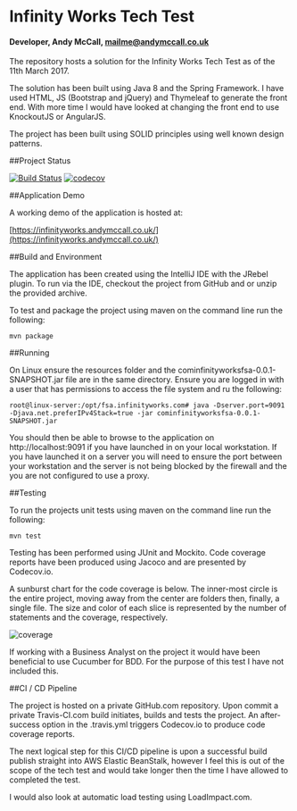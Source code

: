 # Infinity Works Tech Test
#### Developer, Andy McCall, mailme@andymccall.co.uk

The repository hosts a solution for the Infinity Works Tech Test as of the 11th March 2017.

The solution has been built using Java 8 and the Spring Framework.  I have used HTML, JS (Bootstrap and jQuery) and Thymeleaf to generate the front end.  With more time I would have looked at changing the front end to use KnockoutJS or AngularJS.

The project has been built using SOLID principles using well known design patterns.

##Project Status

[![Build Status](https://travis-ci.com/andymccall/fsa.infinityworks.com.svg?token=sVkegsMFBe6xusaGVvQA&branch=master)](https://travis-ci.com/andymccall/fsa.infinityworks.com.svg) [![codecov](https://codecov.io/gh/andymccall/fsa.infinityworks.com/branch/master/graph/badge.svg?token=NsaA3UgmQv)](https://codecov.io/gh/andymccall/fsa.infinityworks.com)

##Application Demo

A working demo of the application is hosted at:

[https://infinityworks.andymccall.co.uk/](https://infinityworks.andymccall.co.uk/)

##Build and Environment

The application has been created using the IntelliJ IDE with the JRebel plugin.  To run via the IDE, checkout the project from GitHub and or unzip the provided archive.

To test and package the project using maven on the command line run the following:

    mvn package

##Running

On Linux ensure the resources folder and the cominfinityworksfsa-0.0.1-SNAPSHOT.jar file are in the same directory.  Ensure you are logged in with a user that has permissions to access the file system and ru the following:

    root@linux-server:/opt/fsa.infinityworks.com# java -Dserver.port=9091 -Djava.net.preferIPv4Stack=true -jar cominfinityworksfsa-0.0.1-SNAPSHOT.jar

You should then be able to browse to the application on http://localhost:9091 if you have launched in on your local workstation.  If you have launched it on a server you will need to ensure the port between your workstation and the server is not being blocked by the firewall and the you are not configured to use a proxy.

##Testing

To run the projects unit tests using maven on the command line run the following:

    mvn test

Testing has been performed using JUnit and Mockito.  Code coverage reports have been produced using Jacoco and are presented by Codecov.io.

A sunburst chart for the code coverage is below.  The inner-most circle is the entire project, moving away from the center are folders then, finally, a single file. The size and color of each slice is represented by the number of statements and the coverage, respectively.

![coverage](https://codecov.io/gh/andymccall/fsa.infinityworks.com/branch/master/graphs/sunburst.svg?token=NsaA3UgmQv)

If working with a Business Analyst on the project it would have been beneficial to use Cucumber for BDD.  For the purpose of this test I have not included this.

##CI / CD Pipeline

The project is hosted on a private GitHub.com repository.  Upon commit a private Travis-CI.com build initiates, builds and tests the project.  An after-success option in the .travis.yml triggers Codecov.io to produce code coverage reports.

The next logical step for this CI/CD pipeline is upon a successful build publish straight into AWS Elastic BeanStalk, however I feel this is out of the scope of the tech test and would take longer then the time I have allowed to completed the test.

I would also look at automatic load testing using LoadImpact.com.

